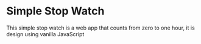 <h1>Simple Stop Watch</h1>

<p>This simple stop watch is a web app that counts from zero to one hour, it is design using vanilla JavaScript</p>

